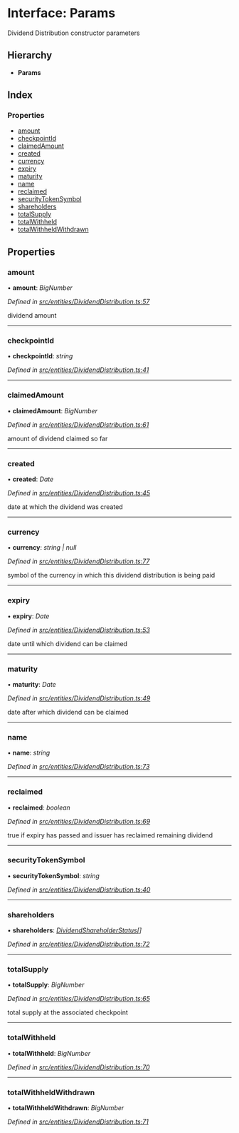 # Interface: Params

Dividend Distribution constructor parameters

## Hierarchy

- **Params**

## Index

### Properties

- [amount](_entities_dividenddistribution_.params.md#amount)
- [checkpointId](_entities_dividenddistribution_.params.md#checkpointid)
- [claimedAmount](_entities_dividenddistribution_.params.md#claimedamount)
- [created](_entities_dividenddistribution_.params.md#created)
- [currency](_entities_dividenddistribution_.params.md#currency)
- [expiry](_entities_dividenddistribution_.params.md#expiry)
- [maturity](_entities_dividenddistribution_.params.md#maturity)
- [name](_entities_dividenddistribution_.params.md#name)
- [reclaimed](_entities_dividenddistribution_.params.md#reclaimed)
- [securityTokenSymbol](_entities_dividenddistribution_.params.md#securitytokensymbol)
- [shareholders](_entities_dividenddistribution_.params.md#shareholders)
- [totalSupply](_entities_dividenddistribution_.params.md#totalsupply)
- [totalWithheld](_entities_dividenddistribution_.params.md#totalwithheld)
- [totalWithheldWithdrawn](_entities_dividenddistribution_.params.md#totalwithheldwithdrawn)

## Properties

### amount

• **amount**: _BigNumber_

_Defined in [src/entities/DividendDistribution.ts:57](https://github.com/PolymathNetwork/polymath-sdk/blob/d34930f/src/entities/DividendDistribution.ts#L57)_

dividend amount

---

### checkpointId

• **checkpointId**: _string_

_Defined in [src/entities/DividendDistribution.ts:41](https://github.com/PolymathNetwork/polymath-sdk/blob/d34930f/src/entities/DividendDistribution.ts#L41)_

---

### claimedAmount

• **claimedAmount**: _BigNumber_

_Defined in [src/entities/DividendDistribution.ts:61](https://github.com/PolymathNetwork/polymath-sdk/blob/d34930f/src/entities/DividendDistribution.ts#L61)_

amount of dividend claimed so far

---

### created

• **created**: _Date_

_Defined in [src/entities/DividendDistribution.ts:45](https://github.com/PolymathNetwork/polymath-sdk/blob/d34930f/src/entities/DividendDistribution.ts#L45)_

date at which the dividend was created

---

### currency

• **currency**: _string | null_

_Defined in [src/entities/DividendDistribution.ts:77](https://github.com/PolymathNetwork/polymath-sdk/blob/d34930f/src/entities/DividendDistribution.ts#L77)_

symbol of the currency in which this dividend distribution is being paid

---

### expiry

• **expiry**: _Date_

_Defined in [src/entities/DividendDistribution.ts:53](https://github.com/PolymathNetwork/polymath-sdk/blob/d34930f/src/entities/DividendDistribution.ts#L53)_

date until which dividend can be claimed

---

### maturity

• **maturity**: _Date_

_Defined in [src/entities/DividendDistribution.ts:49](https://github.com/PolymathNetwork/polymath-sdk/blob/d34930f/src/entities/DividendDistribution.ts#L49)_

date after which dividend can be claimed

---

### name

• **name**: _string_

_Defined in [src/entities/DividendDistribution.ts:73](https://github.com/PolymathNetwork/polymath-sdk/blob/d34930f/src/entities/DividendDistribution.ts#L73)_

---

### reclaimed

• **reclaimed**: _boolean_

_Defined in [src/entities/DividendDistribution.ts:69](https://github.com/PolymathNetwork/polymath-sdk/blob/d34930f/src/entities/DividendDistribution.ts#L69)_

true if expiry has passed and issuer has reclaimed remaining dividend

---

### securityTokenSymbol

• **securityTokenSymbol**: _string_

_Defined in [src/entities/DividendDistribution.ts:40](https://github.com/PolymathNetwork/polymath-sdk/blob/d34930f/src/entities/DividendDistribution.ts#L40)_

---

### shareholders

• **shareholders**: _[DividendShareholderStatus](_types_index_.dividendshareholderstatus.md)[]_

_Defined in [src/entities/DividendDistribution.ts:72](https://github.com/PolymathNetwork/polymath-sdk/blob/d34930f/src/entities/DividendDistribution.ts#L72)_

---

### totalSupply

• **totalSupply**: _BigNumber_

_Defined in [src/entities/DividendDistribution.ts:65](https://github.com/PolymathNetwork/polymath-sdk/blob/d34930f/src/entities/DividendDistribution.ts#L65)_

total supply at the associated checkpoint

---

### totalWithheld

• **totalWithheld**: _BigNumber_

_Defined in [src/entities/DividendDistribution.ts:70](https://github.com/PolymathNetwork/polymath-sdk/blob/d34930f/src/entities/DividendDistribution.ts#L70)_

---

### totalWithheldWithdrawn

• **totalWithheldWithdrawn**: _BigNumber_

_Defined in [src/entities/DividendDistribution.ts:71](https://github.com/PolymathNetwork/polymath-sdk/blob/d34930f/src/entities/DividendDistribution.ts#L71)_
